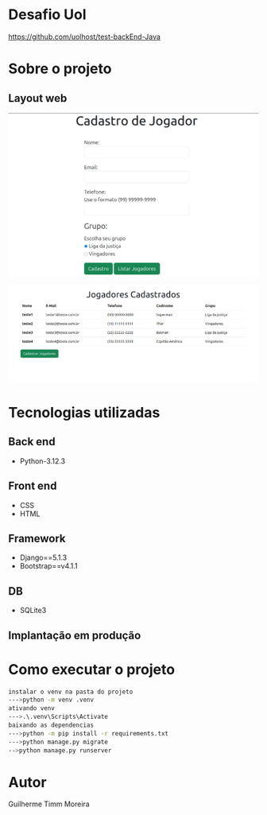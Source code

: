 #  Desafio Uol
https://github.com/uolhost/test-backEnd-Java

# Sobre o projeto
###
  

## Layout web
![Web 1](https://github.com/GuilhermeGTM/desafio_uol/blob/main/Imagens_github/1.png)

![Web 2](https://github.com/GuilhermeGTM/desafio_uol/blob/main/Imagens_github/2.png)


# Tecnologias utilizadas

## Back end
- Python-3.12.3

## Front end
- CSS
- HTML

## Framework
- Django==5.1.3
- Bootstrap==v4.1.1

## DB

- SQLite3

## Implantação em produção
##

# Como executar o projeto

```bash
instalar o venv na pasta do projeto
--->python -m venv .venv
ativando venv
--->.\.venv\Scripts\Activate
baixando as dependencias
--->python -m pip install -r requirements.txt
--->python manage.py migrate
-->python manage.py runserver
```

# Autor

Guilherme Timm Moreira

